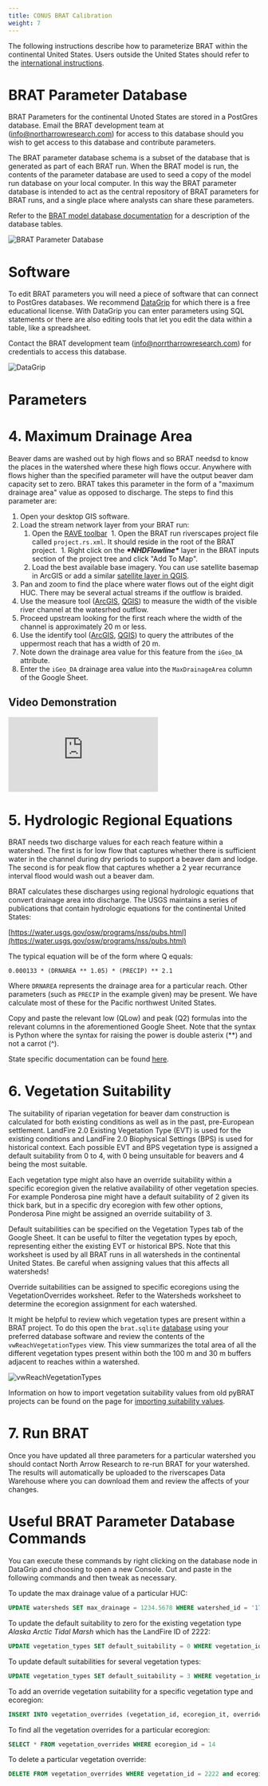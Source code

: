 ```yaml
---
title: CONUS BRAT Calibration
weight: 7
---
```


The following instructions describe how to parameterize BRAT within the continental United States. Users outside the United States should refer to the [international instructions]({{site.baseurl}}/Technical_Reference/international.html).

# BRAT Parameter Database

BRAT Parameters for the continental Unoted States are stored in a PostGres database. Email the BRAT development team at (info@northarrowresearch.com) for access to this database should you wish to get access to this database and contribute parameters.

The BRAT parameter database schema is a subset of the database that is generated as part of each BRAT run. When the BRAT model is run, the contents of the parameter database are used to seed a copy of the model run database on your local computer. In this way the BRAT parameter database is intended to act as the central repository of BRAT parameters for BRAT runs, and a single place where analysts can share these parameters.

Refer to the [BRAT model database documentation](database.html) for a description of the database tables. 

![BRAT Parameter Database](https://docs.google.com/drawings/d/e/2PACX-1vSKwIBhCgP7RBw6SdceOFOUrYvoOibm_e4I9-tJXGrH73aQJdwte4wP8K2MY3QnRCU6mfWqX4yquZ7M/pub?w=561&h=666)

# Software

To edit BRAT parameters you will need a piece of software that can connect to PostGres databases. We recommend [DataGrip](https://www.jetbrains.com/datagrip/) for which there is a free educational license. With DataGrip you can enter parameters using SQL statements or there are also editing tools that let you edit the data within a table, like a spreadsheet.

Contact the BRAT development team (info@norrtharrowresearch.com) for credentials to access this database.

![DataGrip]({{site.baseurl}}/assets/images/calibration/data_grip_edit_parameters.png)

# Parameters

# 4. Maximum Drainage Area

Beaver dams are washed out by high flows and so BRAT needsd to know the places in the watershed where these high flows occur. Anywhere with flows higher than the specified parameter will have the output beaver dam capacity set to zero. BRAT takes this parameter in the form of a "maximum drainage area" value as opposed to discharge. The steps to find this parameter are:

1. Open your desktop GIS software.
1. Load the stream network layer from your BRAT run:
    1. Open the [RAVE toolbar](http://rave.riverscapes.xyz)
​    1. Open the BRAT run riverscapes project file called `project.rs.xml`. It should reside in the root of the BRAT project.
​    1. Right click on the ***\*NHDFlowline\**** layer in the BRAT inputs section of the project tree and click "Add To Map".
    1. Load the best available base imagery. You can use satellite basemap in ArcGIS or add a similar [satellite layer in QGIS](https://planet.qgis.org/planet/tag/world%20imagery/).
1. Pan and zoom to find the place where water flows out of the eight digit HUC. There may be several actual streams if the outflow is braided.
1. Use the measure tool ([ArcGIS](https://desktop.arcgis.com/en/arcmap/10.3/map/working-with-layers/measuring-distances-and-areas.htm), [QGIS](https://docs.qgis.org/2.8/en/docs/user_manual/introduction/general_tools.html#measure-length-areas-and-angles)) to measure the width of the visible river channel at the watesrhed outflow.
1. Proceed upstream looking for the first reach where the width of the channel is approximately 20 m or less.
1. Use the identify tool ([ArcGIS](https://desktop.arcgis.com/en/arcmap/10.3/map/working-with-layers/identifying-features.htm), [QGIS](https://docs.qgis.org/2.8/en/docs/user_manual/introduction/general_tools.html#identify)) to query the attributes of the uppermost reach that has a width of 20 m.
1. Note down the drainage area value for this feature from the `iGeo_DA` attribute.
1. Enter the `iGeo_DA` drainage area value into the `MaxDrainageArea` column of the Google Sheet.

## Video Demonstration

<div class="responsive-embed">
<iframe src="https://www.youtube.com/embed/u6c6g1tdhak" frameborder="0" allowfullscreen></iframe>
</div>

# 5. Hydrologic Regional Equations

BRAT needs two discharge values for each reach feature within a watershed. The first is for low flow that captures whether there is sufficient water in the channel during dry periods to support a beaver dam and lodge. The second is for peak flow that captures whether a 2 year recurrance interval flood would wash out a beaver dam.

BRAT calculates these discharges using regional hydrologic equations that convert drainage area into discharge. The USGS maintains a series of publications that contain hydrologic equations for the continental United States:

[https://water.usgs.gov/osw/programs/nss/pubs.html](https://water.usgs.gov/osw/programs/nss/pubs.html)

The typical equation will be of the form where Q equals:

```
0.000133 * (DRNAREA ** 1.05) * (PRECIP) ** 2.1
```

Where `DRNAREA` represents the drainage area for a particular reach. Other parameters (such as `PRECIP` in the example given) may be present. We have calculate most of these for the Pacific northwest United States. 

Copy and paste the relevant low (QLow) and peak (Q2) formulas into the relevant columns in the aforementioned Google Sheet. Note that the syntax is Python where the syntax for raising the power is double asterix (**) and not a carrot (^).

State specific documentation can be found [here](https://riverscapes.github.io/sqlBRAT/Technical_Reference/regional_regression.html).

# 6. Vegetation Suitability

The suitability of riparian vegetation for beaver dam construction is calculated for both existing conditions as well as in the past, pre-European settlement. LandFire 2.0 Existing Vegetation Type (EVT) is used for the existing conditions and LandFire 2.0 Biophysical Settings (BPS) is used for historical context. Each possible EVT and BPS vegetation type is assigned a default suitability from 0 to 4, with 0 being unsuitable for beavers and 4 being the most suitable.

Each vegetation type might also have an override suitability within a specific ecoregion given the relative availability of other vegetation species. For example Ponderosa pine might have a default suitability of 2 given its thick bark, but in a specific dry ecoregion with few other options, Ponderosa Pine might be assigned an override suitability of 3.

Default suitabilities can be specified on the Vegetation Types tab of the Google Sheet. It can be useful to filter the vegetation types by epoch, representing either the existing EVT or historical BPS. Note that this worksheet is used by all BRAT runs in all watersheds in the continental United States. Be careful when assigning values that this affects all watersheds!

Override suitabilities can be assigned to specific ecoregions using the VegetationOverrides worksheet. Refer to the Watersheds worksheet to determine the ecoregion assignment for each watershed.

It might be helpful to review which vegetation types are present within a BRAT project. To do this open the `brat.sqlite` [database]({{site.baseurl}}/Technical_Reference/database.html) using your preferred database software and review the contents of the `vwReachVegetationTypes` view. This view summarizes the total area of all the different vegetation types present within both the 100 m and 30 m buffers adjacent to reaches within a watershed.

![vwReachVegetationTypes]({{site.baseurl}}/assets/images/calibration/vwReachVegetationTypes.png)

Information on how to import vegetation suitability values from old pyBRAT projects can be found on the page for [importing suitability values]({{site.baseurl}}/Technical_Reference/suitability.html).

# 7. Run BRAT

Once you have updated all three parameters for a particular watershed you should contact North Arrow Research to re-run BRAT for your watershed. The results will automatically be uploaded to the riverscapes Data Warehouse where you can download them and review the affects of your changes.

# Useful BRAT Parameter Database Commands

You can execute these commands by right clicking on the database node in DataGrip and choosing to open a new Console. Cut and paste in the following commands and then tweak as necessary.

To update the max drainage value of a particular HUC:

```sql
UPDATE watersheds SET max_drainage = 1234.5678 WHERE watershed_id = '17050001'
```

To update the default suitability to zero for the existing vegetation type *Alaska Arctic Tidal Marsh* which has the LandFire ID of 2222:

```sql
UPDATE vegetation_types SET default_suitability = 0 WHERE vegetation_id = 2222
```

To update default suitabilities for several vegetation types:

```sql
UPDATE vegetation_types SET default_suitability = 3 WHERE vegetation_id IN (1234, 4567, 7777)
```

To add an override vegetation suitability for a specific vegetation type and ecoregion:

```sql
INSERT INTO vegetation_overrides (vegetation_id, ecoregion_it, override_suitability) VALUES (2222, 14, 0);
```

To find all the vegetation overrides for a particular ecoregion:

```sql
SELECT * FROM vegetation_overrides WHERE ecoregion_id = 14
```

To delete a particular vegetation override:

```sql
DELETE FROM vegetation_overrides WHERE vegetation_id = 2222 and ecoregion_id = 14
```

